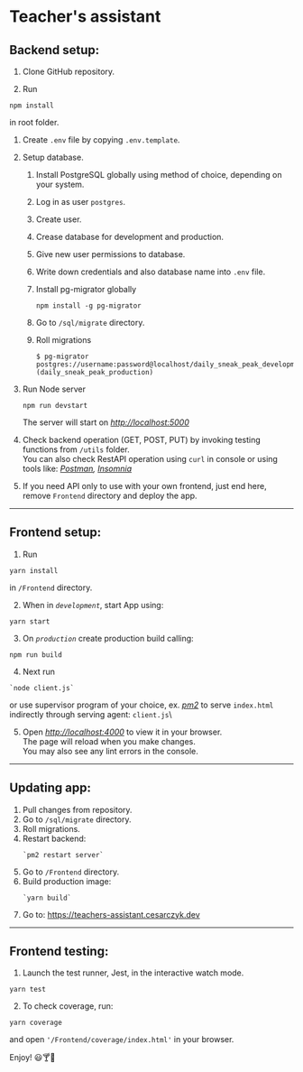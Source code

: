 # Teacher's assistant
## Backend setup:
1. Clone GitHub repository.

2. Run 
```
npm install
```
in root folder.

1. Create `.env` file by copying `.env.template`.
2. Setup database.
   1. Install PostgreSQL globally using method of choice, depending on your system.

   2. Log in as user `postgres`.
   3. Create user.
   4. Crease database for development and production.
   5. Give new user permissions to database.
   6. Write down credentials and also database name into `.env` file.
   7. Install pg-migrator globally
      ```
      npm install -g pg-migrator
      ```
   8. Go to `/sql/migrate` directory.
   9. Roll migrations
      ```
      $ pg-migrator postgres://username:password@localhost/daily_sneak_peak_development
      (daily_sneak_peak_production)
      ```
3. Run Node server
    ```
    npm run devstart
    ```
    The server will start on [*http://localhost:5000*](http://localhost:5000)

4. Check backend operation (GET, POST, PUT) by invoking testing functions from `/utils` folder.\
   You can also check RestAPI operation using `curl` in console or using tools like: *[Postman](https://www.postman.com/), [Insomnia](https://insomnia.rest/)*

5. If you need API only to use with your own frontend, just end here, remove `Frontend` directory and deploy the app.

____
## Frontend setup:
1. Run 
```
yarn install
```
in `/Frontend` directory.

2. When in *`development`*, start App using:
```
yarn start
```
3. On *`production`* create production build calling:
```
npm run build
```
4. Next run 
```
`node client.js` 
```
   or use supervisor program of your choice,
    ex. *[pm2](https://pm2.keymetrics.io/)* to serve `index.html` indirectly through serving agent: `client.js`\

   5. Open [*http://localhost:4000*](http://localhost:4000) to view it in your browser.\
       The page will reload when you make changes.\
   You may also see any lint errors in the console.

___
## Updating app:
1. Pull changes from repository.
2. Go to `/sql/migrate` directory.
3. Roll migrations.
4. Restart backend:
   ```
   `pm2 restart server`
   ```
7. Go to `/Frontend` directory.
8. Build production image:
   ```
   `yarn build`
   ```
9. Go to: https://teachers-assistant.cesarczyk.dev
___
## Frontend testing:

1. Launch the test runner, Jest, in the interactive watch mode.
```
yarn test
```
2. To check coverage, run: 
```
yarn coverage
```
and open `'/Frontend/coverage/index.html'` in your browser.

Enjoy! 😃🍸🎉